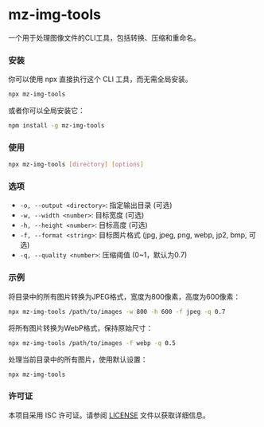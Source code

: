 # mz-img-tools

一个用于处理图像文件的CLI工具，包括转换、压缩和重命名。

### 安装

你可以使用 npx 直接执行这个 CLI 工具，而无需全局安装。

```bash
npx mz-img-tools
```

或者你可以全局安装它：

```bash
npm install -g mz-img-tools
```

### 使用

```bash
npx mz-img-tools [directory] [options]
```

### 选项

- `-o, --output <directory>`: 指定输出目录 (可选)
- `-w, --width <number>`: 目标宽度 (可选)
- `-h, --height <number>`: 目标高度 (可选)
- `-f, --format <string>`: 目标图片格式 (jpg, jpeg, png, webp, jp2, bmp, 可选)
- `-q, --quality <number>`: 压缩阈值 (0~1，默认为0.7)

### 示例

将目录中的所有图片转换为JPEG格式，宽度为800像素，高度为600像素：

```bash
npx mz-img-tools /path/to/images -w 800 -h 600 -f jpeg -q 0.7
```

将所有图片转换为WebP格式，保持原始尺寸：

```bash
npx mz-img-tools /path/to/images -f webp -q 0.5
```

处理当前目录中的所有图片，使用默认设置：

```bash
npx mz-img-tools
```

### 许可证

本项目采用 ISC 许可证。请参阅 [LICENSE](LICENSE) 文件以获取详细信息。